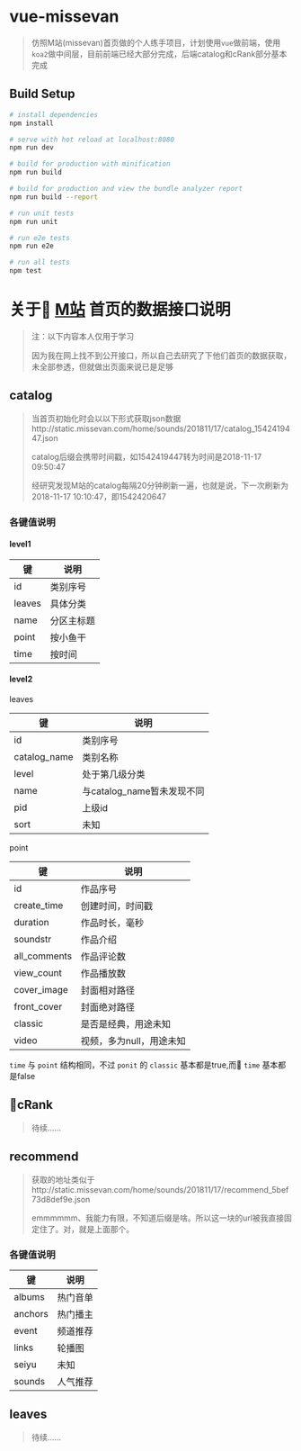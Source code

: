# vue-missevan

> 仿照M站(missevan)首页做的个人练手项目，计划使用`vue`做前端，使用`koa2`做中间层，目前前端已经大部分完成，后端catalog和cRank部分基本完成

## Build Setup

``` bash
# install dependencies
npm install

# serve with hot reload at localhost:8080
npm run dev

# build for production with minification
npm run build

# build for production and view the bundle analyzer report
npm run build --report

# run unit tests
npm run unit

# run e2e tests
npm run e2e

# run all tests
npm test
```

# 关于 [M站](http://www.missevan.com) 首页的数据接口说明
>注：以下内容本人仅用于学习
>
> 因为我在网上找不到公开接口，所以自己去研究了下他们首页的数据获取，未全部参透，但就做出页面来说已是足够

## catalog
> 当首页初始化时会以以下形式获取json数据http://static.missevan.com/home/sounds/201811/17/catalog_1542419447.json
>
> catalog后缀会携带时间戳，如1542419447转为时间是2018-11-17 09:50:47
>
> 经研究发现M站的catalog每隔20分钟刷新一遍，也就是说，下一次刷新为2018-11-17 10:10:47，即1542420647

### 各键值说明

#### level1

| 键 | 说明 |
| ------ | ------ |
| id | 类别序号 |
| leaves | 具体分类 |
| name | 分区主标题 |
| point | 按小鱼干 |
| time | 按时间 |

#### level2

leaves

| 键 | 说明 |
| ------ | ------ |
| id | 类别序号 |
| catalog_name | 类别名称 |
| level | 处于第几级分类 |
| name | 与catalog_name暂未发现不同 |
| pid | 上级id |
| sort | 未知 |

point

| 键 | 说明 |
| ------ | ------ |
| id | 作品序号 |
| create_time | 创建时间，时间戳 |
| duration | 作品时长，毫秒 |
| soundstr | 作品介绍 |
| all_comments | 作品评论数 |
| view_count | 作品播放数 |
| cover_image | 封面相对路径 |
| front_cover | 封面绝对路径 |
| classic | 是否是经典，用途未知 |
| video | 视频，多为null，用途未知 |

`time` 与 `point` 结构相同，不过 `ponit` 的 `classic` 基本都是true,而 `time` 基本都是false

## cRank

> 待续......

## recommend

> 获取的地址类似于http://static.missevan.com/home/sounds/201811/17/recommend_5bef73d8def9e.json
>
> emmmmmm、我能力有限，不知道后缀是啥。所以这一块的url被我直接固定住了。对，就是上面那个。

### 各键值说明

| 键 | 说明 |
| ------ | ------ |
| albums | 热门音单 |
| anchors | 热门播主 |
| event | 频道推荐 |
| links | 轮播图 |
| seiyu | 未知 |
| sounds | 人气推荐 |

## leaves

> 待续......
